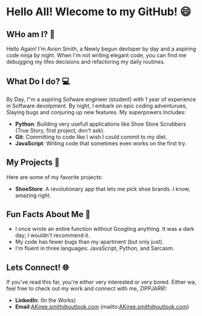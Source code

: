 # Hello All! Wlecome to my GitHub! 😄
## WHo am I? 🤔 
Hello Again! I'm Avion Smith, a Newly begun devloper by day and a aspiring code ninja by night. When I'm not writing elegant code, you can find me debugging my lifes decisions and refactoring my daily routines.

## What Do I do? 💻
By Day, I"m a aspiring Sofware engineer (student) with 1 year of experience in Software devolpment. By night, I embark on epic coding adventurues, Slaying bugs and conjuring up new features. My superpowers Includes:

- **Python**: Building very usefull applications like Shoe Store Scrubbers (True Story, first project, don't ask).
- **Git**: Committing to code like I wish I could commit to my diet.
- **JavaScript**: Writing code that sometimes even works on the first try.

## My Projects 🚀
Here are some of my favorite projects:
- **ShoeStore**: A revolutionary app that lets me pick shoe brands. I know, amazing right.

## Fun Facts About Me 🎉
- I once wrote an entire function without Googling anything. It was a dark day; I wouldn't recommend it.
- My code has fewer bugs than my apartment (but only just).
- I'm fluent in three languages: JavaScript, Python, and Sarcasm.

## Lets Connect! 🌐
If you've read this far, you're either very interested or very bored. Either wa, feel free to check out my work and connect with me, ZIPPJARR!:
- **LinkedIn**: (In the Works) 
- **Email**:AKiree.smith@outlook.com (mailto:AKiree.smith@outlook.com)

